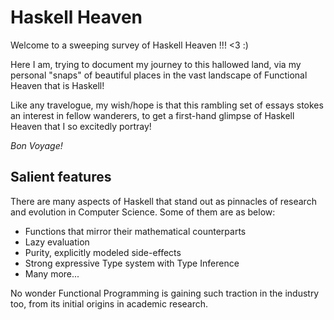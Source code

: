 # Haskell Heaven

Welcome to a sweeping survey of Haskell Heaven !!! &lt;3 :)

Here I am, trying to document my journey to this hallowed land, via my personal "snaps" of beautiful places in the vast landscape of Functional Heaven that is Haskell! 

Like any travelogue, my wish/hope is that this rambling set of essays stokes an interest in fellow wanderers, to get a first-hand glimpse of Haskell Heaven that I so excitedly portray! 

_Bon Voyage!_

## Salient features

There are many aspects of Haskell that stand out as pinnacles of research and evolution in Computer Science. Some of them are as below:

+ Functions that mirror their mathematical counterparts
+ Lazy evaluation
+ Purity, explicitly modeled side-effects
+ Strong expressive Type system with Type Inference
+ Many more...

No wonder Functional Programming is gaining such traction in the industry too, from its initial origins in academic research.
